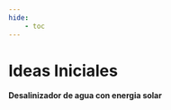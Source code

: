 ```yaml
---
hide:
    - toc
---
```


# Ideas Iniciales

<strong>Desalinizador de agua con energia solar</strong>

<title>Desalinizador de agua con energia solar</title>